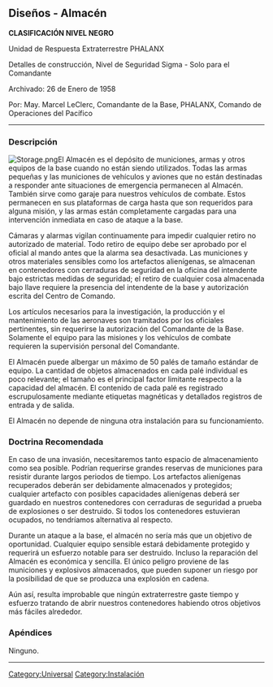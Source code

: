## Diseños - Almacén

**CLASIFICACIÓN NIVEL NEGRO**

Unidad de Respuesta Extraterrestre PHALANX

Detalles de construcción, Nivel de Seguridad Sigma - Solo para el
Comandante

Archivado: 26 de Enero de 1958

Por: May. Marcel LeClerc, Comandante de la Base, PHALANX, Comando de
Operaciones del Pacífico

------------------------------------------------------------------------

### Descripción

![](Storage.png "Storage.png")El Almacén es el depósito de municiones,
armas y otros equipos de la base cuando no están siendo utilizados.
Todas las armas pequeñas y las municiones de vehículos y aviones que no
están destinadas a responder ante situaciones de emergencia permanecen
al Almacén. También sirve como garaje para nuestros vehículos de
combate. Estos permanecen en sus plataformas de carga hasta que son
requeridos para alguna misión, y las armas están completamente cargadas
para una intervención inmediata en caso de ataque a la base.

Cámaras y alarmas vigilan continuamente para impedir cualquier retiro no
autorizado de material. Todo retiro de equipo debe ser aprobado por el
oficial al mando antes que la alarma sea desactivada. Las municiones y
otros materiales sensibles como los artefactos alienígenas, se almacenan
en contenedores con cerraduras de seguridad en la oficina del intendente
bajo estrictas medidas de seguridad; el retiro de cualquier cosa
almacenada bajo llave requiere la presencia del intendente de la base y
autorización escrita del Centro de Comando.

Los artículos necesarios para la investigación, la producción y el
mantenimiento de las aeronaves son tramitados por los oficiales
pertinentes, sin requerirse la autorización del Comandante de la Base.
Solamente el equipo para las misiones y los vehículos de combate
requieren la supervisión personal del Comandante.

El Almacén puede albergar un máximo de 50 palés de tamaño estándar de
equipo. La cantidad de objetos almacenados en cada palé individual es
poco relevante; el tamaño es el principal factor limitante respecto a la
capacidad del almacén. El contenido de cada palé es registrado
escrupulosamente mediante etiquetas magnéticas y detallados registros de
entrada y de salida.

El Almacén no depende de ninguna otra instalación para su
funcionamiento.

### Doctrina Recomendada

En caso de una invasión, necesitaremos tanto espacio de almacenamiento
como sea posible. Podrían requerirse grandes reservas de municiones para
resistir durante largos periodos de tiempo. Los artefactos alienígenas
recuperados deberán ser debidamente almacenados y protegidos; cualquier
artefacto con posibles capacidades alienígenas deberá ser guardado en
nuestros contenedores con cerraduras de seguridad a prueba de
explosiones o ser destruido. Si todos los contenedores estuvieran
ocupados, no tendríamos alternativa al respecto.

Durante un ataque a la base, el almacén no sería más que un objetivo de
oportunidad. Cualquier equipo sensible estará debidamente protegido y
requerirá un esfuerzo notable para ser destruido. Incluso la reparación
del Almacén es económica y sencilla. El único peligro proviene de las
municiones y explosivos almacenados, que pueden suponer un riesgo por la
posibilidad de que se produzca una explosión en cadena.

Aún así, resulta improbable que ningún extraterrestre gaste tiempo y
esfuerzo tratando de abrir nuestros contenedores habiendo otros
objetivos más fáciles alrededor.

### Apéndices

Ninguno.

------------------------------------------------------------------------

[Category:Universal](Category:Universal "wikilink")
[Category:Instalación](Category:Instalación "wikilink")